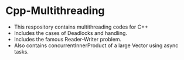 # Cpp-Multithreading
- This respository contains multithreading codes for C++
- Includes the cases of Deadlocks and handling.
- Includes the famous Reader-Writer problem.
- Also contains concurrentInnerProduct of a large Vector using async tasks. 
